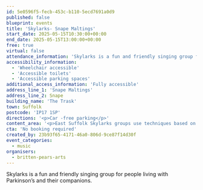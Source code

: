 ```yaml
---
id: 5e0596f5-fecb-453c-b110-5ecd7691a0d9
published: false
blueprint: events
title: 'Skylarks- Snape Maltings'
start_date: 2025-05-15T10:30:00+00:00
end_date: 2025-05-15T13:00:00+00:00
free: true
virtual: false
attendance_information: 'Skylarks is a fun and friendly singing group for people living with Parkinson’s and their companions.'
accessibility_information:
  - 'Wheelchair accessible'
  - 'Accessible toilets'
  - 'Accessible parking spaces'
additional_access_information: 'Fully accessible'
address_line_1: 'Snape Maltings'
address_line_2: Snape
building_name: 'The Trask'
town: Suffolk
postcode: 'IP17 1SP'
directions: '<p>Car -free parking</p>'
content_area: '<p>East Suffolk Skylarks groups use techniques based on years of research to help those with Parkinson’s to maintain or improve their psychological and physical wellbeing through taking part in regular singing activity.</p>'
cta: 'No booking required'
created_by: 23b93f65-4171-46a0-806d-9ce87f14d30f
event_categories:
  - music
organisers:
  - britten-pears-arts
---
```

Skylarks is a fun and friendly singing group for people living with Parkinson’s and their companions.